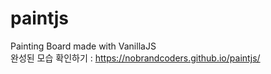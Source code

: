 # paintjs
Painting Board made with VanillaJS<br>
완성된 모습 확인하기 : https://nobrandcoders.github.io/paintjs/
